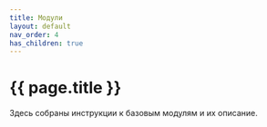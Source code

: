 ```yaml
---
title: Модули
layout: default
nav_order: 4
has_children: true
---
```


# {{ page.title }}

Здесь собраны инструкции к базовым модулям и их описание.